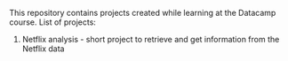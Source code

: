 This repository contains projects created while learning at the Datacamp course. List of projects:
1. Netflix analysis - short project to retrieve and get information from the Netflix data
